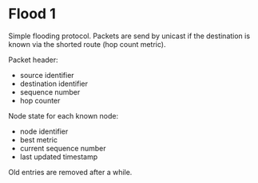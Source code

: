 # Flood 1

Simple flooding protocol. Packets are send by unicast if the destination is known via the shorted route (hop count metric).

Packet header:
* source identifier
* destination identifier
* sequence number
* hop counter

Node state for each known node:
* node identifier
* best metric
* current sequence number
* last updated timestamp

Old entries are removed after a while.
